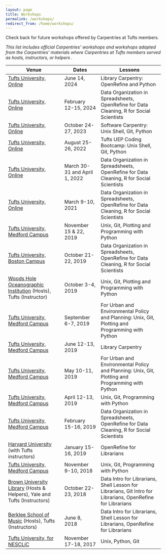 ```yaml
---
layout: page
title: Workshops
permalink: /workshops/
redirect_from: /home/workshops/
---
```

Check back for future workshops offered by Carpentries at Tufts members. 
<p><em>This list includes official Carpentries' workshops and workshops adapted from the Carpentries' materials where Carpentries at Tufts members served as hosts, instructors, or helpers .</em></p>

Venue | Dates | Lessons
---|---|---
[Tufts University, Online](https://tufts-carpentries.github.io/2024-06-14-tufts-online) | June 14, 2024 | Library Carpentry: OpenRefine and Python
[Tufts University, Online](https://tufts-carpentries.github.io/2024-02-12-tufts-online) | February 12-15, 2024 | Data Organization in Spreadsheets, OpenRefine for Data Cleaning, R for Social Scientists
[Tufts University, Online](https://tufts-carpentries.github.io/2023-10-24-tufts-online) | October 24-27, 2023 | Software Carpentry: Unix Shell, Git, Python
[Tufts University, Online](https://tufts-carpentries.github.io/2022-08-25-tuftsUEP/ ) | August 25-26, 2022 | Tufts UEP Coding Bootcamp: Unix Shell, Git, Python
[Tufts University, Online](https://tufts-carpentries.github.io/2022-03-30-TuftsGinnHirsh-online) | March 30-31 and April 1, 2022 | Data Organization in Spreadsheets, OpenRefine for Data Cleaning, R for Social Scientists
[Tufts University, Online](https://tufts-carpentries.github.io/2021-03-09-tuftsHirsh/) | March 9-10, 2021 | Data Organization in Spreadsheets, OpenRefine for Data Cleaning, R for Social Scientists
[Tufts University, Medford Campus](https://tufts-carpentries.github.io/2019-11-15-tufts/) | November 15 & 22, 2019 | Unix, Git, Plotting and Programming with Python
[Tufts University, Boston Campus](https://tufts-carpentries.github.io/2019-10-21-tuftsHirsh/) | October 21-22, 2019 | Data Organization in Spreadsheets, OpenRefine for Data Cleaning, R for Social Scientists
[Woods Hole Oceanographic Institution](https://nesclic.github.io/2019-10-03-whoi/) (Hosts), Tufts (Instructor)| October 3-4, 2019 | Unix, Git, Plotting and Programming with Python
[Tufts University, Medford Campus](https://tufts-carpentries.github.io/2019-09-06-tuftsUEP/) | September 6-7, 2019 | For Urban and Environmental Policy and Planning: Unix, Git, Plotting and Programming with Python
[Tufts University, Medford Campus](https://nesclic.github.io/2019-06-13-tuftsLibs/) | June 12-13, 2019 | Library Carpentry
[Tufts University, Medford Campus](https://nesclic.github.io/2019-05-10-tuftsUEP/) | May 10-11, 2019 | For Urban and Environmental Policy and Planning: Unix, Git, Plotting and Programming with Python
[Tufts University, Medford Campus](https://nesclic.github.io/2019-04-12-tufts) | April 12-13, 2019 | Unix, Git, Programming with Python
[Tufts University, Medford Campus](https://nesclic.github.io/2019-02-15-tufts) | February 15-16, 2019 | Data Organization in Spreadsheets, OpenRefine for Data Cleaning, R for Social Scientists
[Harvard University](https://nesclic.github.io/2019-01-15-harvard) (with Tufts instructors) | January 15-16, 2019 | OpenRefine for Librarians 
[Tufts University, Medford Campus](https://nesclic.github.io/2018-11-09-tufts/) | November 9-10, 2018 | Unix, Git, Programming with Python
[Brown University Library](https://nesclic.github.io/2018-10-22-NEASIST-Brown/) (Hosts & Helpers), Yale and Tufts (Instructors) | October 22-23, 2018 | Data Intro for Librarians, Shell Lesson for Librarians, Git Intro for Librarians, OpenRefine for Librarians
[Berklee School of Music](https://nesclic.github.io/2018-06-08-berklee/) (Hosts), Tufts (Instructors) | June 8, 2018 | Data Intro for Librarians, Shell Lesson for Librarians, OpenRefine for Librarians
[Tufts University, for NESCLiC](https://nesclic.github.io/2017-11-17-tufts/)|November 17-18, 2017| Unix, Python, Git
